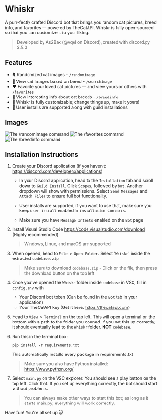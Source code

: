 # Whiskr
A purr-fectly crafted Discord bot that brings you random cat pictures, breed info, and favorites — powered by TheCatAPI. Whiskr is fully open-sourced so that you can customize it to your liking.
> Developed by As2Bax (@vqel on Discord), created with discord.py 2.5.2

## Features
- 🐈 Randomized cat images - `/randomimage`
- 🔎 View cat images based on breed - `/searchimage`
- ❤️ Favorite your loved cat pictures — and view yours or others with `/favorites`
- 📰 View interesting info about cat breeds - `/breedinfo`
- 🎨 Whiskr is fully customizable; change things up, make it yours!
- 📨 User installs are supported along with guild installations
  
## Images
![The /randomimage command](https://r2.e-z.host/aa2b4cc6-0670-4139-abd2-29af34e8b12e/qeox9145.png)
![The /favorites command](https://r2.e-z.host/aa2b4cc6-0670-4139-abd2-29af34e8b12e/3kyx5k6k.png)
![The /breedinfo command](https://r2.e-z.host/aa2b4cc6-0670-4139-abd2-29af34e8b12e/72jklbjj.png)

## Installation Instructions
1. Create your Discord application (if you haven't: https://discord.com/developers/applications)
   - In your Discord application, head to the `Installation` tab and scroll down to `Guild Install`. Click `Scopes`, followed by `bot`. Another dropdown will show with permissions. Select `Send Messages` and `Attach Files` to ensure full bot functionality.
     
   - User installs are supported; if you want to use that, make sure you keep `User Install` enabled in `Installation Contexts`.
     
   - Make sure you have `Message Intents` enabled on the `Bot` page


2. Install Visual Studio Code https://code.visualstudio.com/download (Highly recommended)
   > Windows, Linux, and macOS are supported
   
3. When opened, head to `File > Open Folder`. Select '`Whiskr`' inside the extracted `codebase.zip`
   > Make sure to download `codebase.zip` - Click on the file, then press the download button on the top left

4. Once you've opened the `Whiskr` folder inside `codebase` in VSC, fill in `config.env` with:
   - Your Discord bot token (Can be found in the `Bot` tab in your application)
   - Your TheCatAPI key (Get it here: https://thecatapi.com)

5. Head to `View > Terminal` on the top left. This will open a terminal on the bottom with a path to the folder you opened. If you set this up correctly, it should eventually lead to the `Whiskr` folder. **NOT** `codebase`.
6. Run this in the terminal box:
   ```
   pip install -r requirements.txt
   ```
   This automatically installs every package in requirements.txt
   > Make sure you also have Python installed: https://www.python.org/

7. Select `main.py` on the VSC explorer. You should see a play button on the top left. Click that. If you set up everything correctly, the bot should start without problems.
   > You can always make other ways to start this bot; as long as it starts main.py, everything will work correctly.

Have fun! You're all set up 😺

